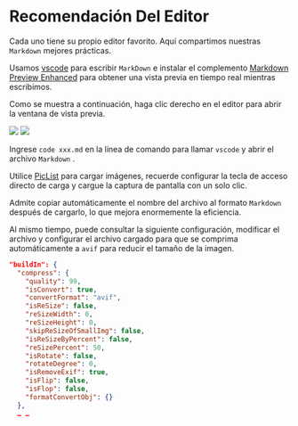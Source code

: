 # Recomendación Del Editor

Cada uno tiene su propio editor favorito. Aquí compartimos nuestras `Markdown` mejores prácticas.

Usamos [vscode](https://code.visualstudio.com/) para escribir `MarkDown` e instalar el complemento [Markdown Preview Enhanced](https://marketplace.visualstudio.com/items?itemName=shd101wyy.markdown-preview-enhanced) para obtener una vista previa en tiempo real mientras escribimos.

Como se muestra a continuación, haga clic derecho en el editor para abrir la ventana de vista previa.

![](https://p.3ti.site/1720775216.avif)
![](https://p.3ti.site/1720775043.avif)

Ingrese `code xxx.md` en la línea de comando para llamar `vscode` y abrir el archivo `Markdown` .

Utilice [PicList](https://github.com/Kuingsmile/PicList) para cargar imágenes, recuerde configurar la tecla de acceso directo de carga y cargue la captura de pantalla con un solo clic.

Admite copiar automáticamente el nombre del archivo al formato `Markdown` después de cargarlo, lo que mejora enormemente la eficiencia.

Al mismo tiempo, puede consultar la siguiente configuración, modificar el archivo y configurar el archivo cargado para que se comprima automáticamente a `avif` para reducir el tamaño de la imagen.

```json
"buildIn": {
  "compress": {
    "quality": 99,
    "isConvert": true,
    "convertFormat": "avif",
    "isReSize": false,
    "reSizeWidth": 0,
    "reSizeHeight": 0,
    "skipReSizeOfSmallImg": false,
    "isReSizeByPercent": false,
    "reSizePercent": 50,
    "isRotate": false,
    "rotateDegree": 0,
    "isRemoveExif": true,
    "isFlip": false,
    "isFlop": false,
    "formatConvertObj": {}
  },
  … …
```